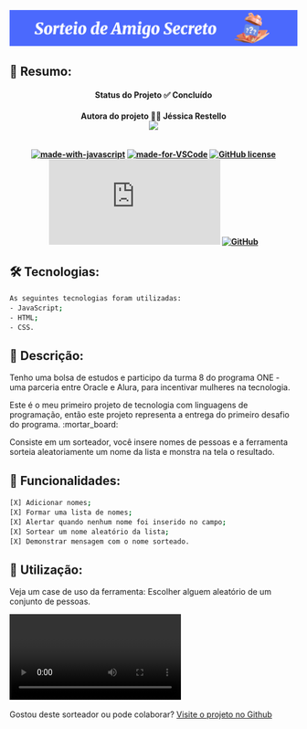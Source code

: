 ![img](assets/capa.png)

## 📢 Resumo:
<h4 align="center">
<p>Status do Projeto ✅ Concluído</p>
</h4>
  
<h4 align="center">
Autora do projeto 🙆‍♀️ Jéssica Restello

<br>
<div>
<a href="https://www.linkedin.com/in/jessicarestello/" target="_blank"><img loading="lazy" src="https://img.shields.io/badge/-LinkedIn-%230077B5?style=for-the-badge&logo=linkedin&logoColor=white" target="_blank"></a>   
</div>
<br>

[![made-with-javascript](https://img.shields.io/badge/Made%20with-JavaScript-1f425f.svg)](https://www.javascript.com)
[![made-for-VSCode](https://img.shields.io/badge/Made%20for-VSCode-1f425f.svg)](https://code.visualstudio.com/)
[![GitHub license](https://img.shields.io/github/license/Naereen/StrapDown.js.svg)](https://github.com/Naereen/StrapDown.js/blob/master/LICENSE)
[![Latest release](https://badgen.net/github/release/Naereen/Strapdown.js)](https://github.com/Naereen/Strapdown.js/releases)
[![GitHub](https://badgen.net/badge/icon/github?icon=github&label)](https://github.com)
</h4>

## 🛠️ Tecnologias: 
```bash
As seguintes tecnologias foram utilizadas:
- JavaScript;
- HTML;
- CSS.
```

## 📍 Descrição: 
<p>Tenho uma bolsa de estudos e participo da turma 8 do programa ONE - uma parceria entre Oracle e Alura, para incentivar mulheres na tecnologia.</p>
<p>Este é o meu primeiro projeto de tecnologia com linguagens de programação, então este projeto representa a entrega do primeiro desafio do programa. :mortar_board:</p>
<p>Consiste em um sorteador, você insere nomes de pessoas e a ferramenta sorteia aleatoriamente um nome da lista e monstra na tela o resultado.</p>

## 🎯 Funcionalidades:
```bash
[X] Adicionar nomes;
[X] Formar uma lista de nomes;
[X] Alertar quando nenhum nome foi inserido no campo;
[X] Sortear um nome aleatório da lista;
[X] Demonstrar mensagem com o nome sorteado.
```

## 🚀 Utilização:
<p>Veja um case de uso da ferramenta: Escolher alguem aleatório de um conjunto de pessoas.</p>
<video controls src="assets/video.mp4" title="Title"></video>

Gostou deste sorteador ou pode colaborar? [Visite o projeto no Github](https://github.com/jehrestello/desafiosorteio)


